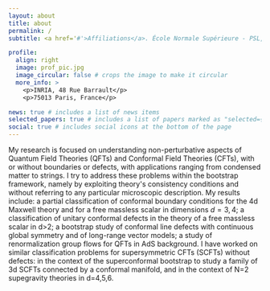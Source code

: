 ```yaml
---
layout: about
title: about
permalink: /
subtitle: <a href='#'>Affiliations</a>. École Normale Supérieure - PSL, Mines Paris - PSL, Sorbonne Université, CNRS, INRIA

profile:
  align: right
  image: prof_pic.jpg
  image_circular: false # crops the image to make it circular
  more_info: >
    <p>INRIA, 48 Rue Barrault</p>
    <p>75013 Paris, France</p>

news: true # includes a list of news items
selected_papers: true # includes a list of papers marked as "selected={true}"
social: true # includes social icons at the bottom of the page
---
```


My research is focused on understanding non-perturbative aspects of Quantum Field Theories (QFTs) and Conformal Field Theories (CFTs), with or without boundaries or defects, with applications ranging from condensed matter to strings. I try to address these problems within the bootstrap framework, namely by exploiting theory's consistency conditions and without referring to any particular microscopic description. My results include: a partial classification of conformal boundary conditions for the 4d Maxwell theory and for a free massless scalar in dimensions $d=3,4$; a classification of unitary conformal defects in the theory of a free massless scalar in d>2; a bootstrap study of conformal line defects with continuous global symmetry and of long-range vector models; a study of renormalization group flows for QFTs in AdS background. I have worked on similar classification problems for supersymmetric CFTs (SCFTs) without defects: in the context of the superconformal bootstrap to study a family of 3d SCFTs connected by a conformal manifold, and in the context of N=2 supegravity theories in d=4,5,6.

